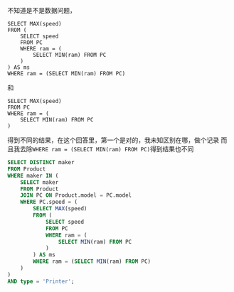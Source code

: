 不知道是不是数据问题，
```
SELECT MAX(speed)
FROM (
    SELECT speed
    FROM PC
    WHERE ram = (
        SELECT MIN(ram) FROM PC
    )
) AS ms
WHERE ram = (SELECT MIN(ram) FROM PC)
```
和
```
SELECT MAX(speed)
FROM PC
WHERE ram = (
    SELECT MIN(ram) FROM PC
)
```
得到不同的结果，在这个回答里，第一个是对的，我未知区别在哪，做个记录
而且我去除`WHERE ram = (SELECT MIN(ram) FROM PC)`得到结果也不同

```sql
SELECT DISTINCT maker
FROM Product
WHERE maker IN (
    SELECT maker 
    FROM Product
    JOIN PC ON Product.model = PC.model
    WHERE PC.speed = (
        SELECT MAX(speed)
        FROM (
            SELECT speed
            FROM PC
            WHERE ram = (
                SELECT MIN(ram) FROM PC
            )
        ) AS ms
        WHERE ram = (SELECT MIN(ram) FROM PC)
    )
)
AND type = 'Printer';
```